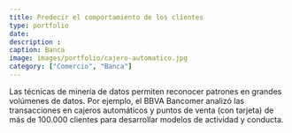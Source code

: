 ```yaml
---
title: Predecir el comportamiento de los clientes
type: portfolio
date: 
description : 
caption: Banca
image: images/portfolio/cajero-automatico.jpg
category: ["Comercio", "Banca"]
---
```


Las técnicas de minería de datos permiten reconocer patrones en grandes volúmenes de datos. Por ejemplo, el BBVA Bancomer analizó las transacciones en cajeros automáticos y puntos de venta (con tarjeta) de más de 100.000 clientes para desarrollar modelos de actividad y conducta.
